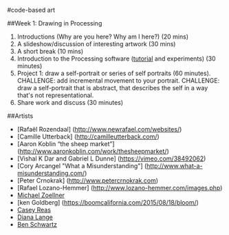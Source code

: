 #code-based art

##Week 1: Drawing in Processing

1. Introductions (Why are you here? Why am I here?) (20 mins)
2. A slideshow/discussion of interesting artwork (30 mins)
3. A short break (10 mins)
4. Introduction to the Processing software ([tutorial](https://www.raspberrypi.org/learning/introduction-to-processing/worksheet/) and experiments) (30 minutes)
5. Project 1: draw a self-portrait or series of self portraits (60 minutes).
CHALLENGE: add incremental movement to your portrait.
CHALLENGE: draw a self-portrait that is abstract, that describes the self in a way that's not representational.   
6. Share work and discuss (30 minutes) 

##Artists
* [Rafaël Rozendaal] (http://www.newrafael.com/websites/)
* [Camille Utterback] (http://camilleutterback.com/)
* [Aaron Koblin “the sheep market”] (http://www.aaronkoblin.com/work/thesheepmarket/)
* [Vishal K Dar and Gabriel L Dunne] (https://vimeo.com/38492062)
* [Cory Arcangel "What a Misunderstanding"] (http://www.what-a-misunderstanding.com/)
* [Peter Crnokrak] (http://www.petercrnokrak.com)
* [Rafael Lozano-Hemmer] (http://www.lozano-hemmer.com/images.php)
* [Michael Zoellner](http://i.document.m05.de/2013/05/23/joy-divisions-unknown-pleasures-printed-in-3d/)
* [ken Goldberg] (https://boomcalifornia.com/2015/08/18/bloom/)
* [Casey Reas](http://reas.com/)
* [Diana Lange](http://butdoesitfloat.com/My-job-is-to-make-images-and-leave-the-decision-making-and-conclusion)
* [Ben Schwartz](http://www.benschwartz.co/wikileaks-archive-project)
